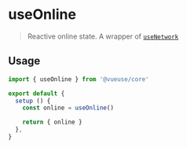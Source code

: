 # useOnline

> Reactive online state. A wrapper of [`useNetwork`](/?path=/story/sensors--usenetwork)

## Usage

```jsx
import { useOnline } from '@vueuse/core'

export default {
  setup () {
    const online = useOnline()

    return { online }
  },
}
```

